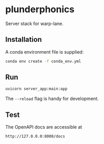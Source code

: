 # plunderphonics
Server stack for warp-lane.

## Installation

A conda environment file is supplied:

```bash
conda env create -f conda_env.yml
```

## Run

```bash
uvicorn server_app:main:app
```

The `--reload` flag is handy for development.

## Test

The OpenAPI docs are accessible at

```
http://127.0.0.0:8000/docs
```
